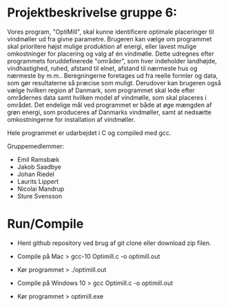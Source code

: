 # Projektbeskrivelse gruppe 6:

Vores program, "OptiMill", skal kunne identificere optimale placeringer til vindmøller ud fra givne parametre. Brugeren kan vælge om programmet skal prioritere højst mulige produktion af energi, eller lavest mulige omkostninger for placering og valg af én vindmølle. Dette udregnes efter programmets foruddefinerede "områder", som hver indeholder landhøjde, vindhastighed, ruhed, afstand til elnet, afstand til nærmeste hus og nærmeste by m.m.. Beregningerne foretages ud fra reelle formler og data, som gør resultaterne så præcise som muligt. Derudover kan brugeren også vælge hvilken region af Danmark, som programmet skal lede efter områdernes data samt hvilken model af vindmølle, som skal placeres i området.
Det endelige mål ved programmet er både at øge mængden af grøn energi, som produceres af Danmarks vindmøller, samt at nedsætte omkostningerne for installation af vindmøller.

Hele programmet er udarbejdet i C og compiled med gcc.

Gruppemedlemmer:

* Emil Ramsbæk
* Jakob Saadbye
* Johan Riedel
* Laurits Lippert
* Nicolai Mandrup
* Sture Svensson

# Run/Compile

* Hent github repository ved brug af git clone eller download zip filen.

* Compile på Mac > gcc-10 Optimill.c -o optimill.out
* Kør programmet > ./optimill.out

* Compile på Windows 10 > gcc Optimill.c -o optimill.out
* Kør programmet > optimill.exe
